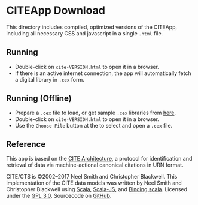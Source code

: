# CITEApp Download

This directory includes compiled, optimized versions of the CITEApp, including all necessary CSS and  javascript in a single `.html` file.

## Running

- Double-click on `cite-VERSION.html` to open it in a browser.
- If there is an active internet connection, the app will automatically fetch a digital library in `.cex` form.

## Running (Offline)

- Prepare a `.cex` file to load, or get sample `.cex` libraries from [here](https://github.com/Eumaeus/cts-demo-corpus/tree/master/CEX-Files).
- Double-click on `cite-VERSION.html` to open it in a browser.
- Use the `Choose File` button at the to select and open a `.cex` file.

## Reference

This app is based on the [CITE Architecture](http://cite-architecture.github.io), a protocol for identification and retrieval of data via machine-actional canonical citations in URN format.

CITE/CTS is ©2002–2017 Neel Smith and Christopher Blackwell. This implementation of the CITE data models was written by Neel Smith and Christopher Blackwell using <a href="https://www.scala-lang.org">Scala</a>, <a href="http://www.scala-js.org">Scala-JS</a>, and <a href="https://github.com/ThoughtWorksInc/Binding.scala">Binding.scala</a>. Licensed under the <a href="https://www.gnu.org/licenses/gpl-3.0.en.html">GPL 3.0</a>. Sourcecode on <a href="https://github.com/cite-architecture/ScalaJS-CITE-Environment">GitHub</a>.
